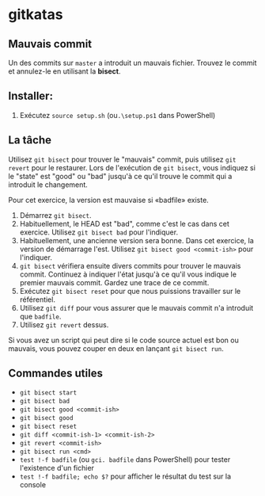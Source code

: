 # gitkatas

## Mauvais commit

Un des commits sur `master` a introduit un mauvais fichier.
Trouvez le commit et annulez-le en utilisant la **bisect**.

## Installer:

1. Exécutez `source setup.sh` (ou`.\setup.ps1` dans PowerShell)

## La tâche

Utilisez `git bisect` pour trouver le "mauvais" commit, puis utilisez `git revert` pour le restaurer. Lors de l'exécution de `git bisect`, vous indiquez si le "state" est "good" ou "bad" jusqu'à ce qu'il trouve le commit qui a introduit le changement.

Pour cet exercice, la version est mauvaise si «badfile» existe.

1. Démarrez `git bisect`.
2. Habituellement, le HEAD est "bad", comme c'est le cas dans cet exercice. Utilisez `git bisect bad` pour l'indiquer.
3. Habituellement, une ancienne version sera bonne. Dans cet exercice, la version de démarrage l'est. Utilisez `git bisect good <commit-ish>` pour l'indiquer.
4. `git bisect` vérifiera ensuite divers commits pour trouver le mauvais commit. Continuez à indiquer l'état jusqu'à ce qu'il vous indique le premier mauvais commit. Gardez une trace de ce commit.
5. Exécutez `git bisect reset` pour que nous puissions travailler sur le référentiel.
6. Utilisez `git diff` pour vous assurer que le mauvais commit n'a introduit que `badfile`.
7. Utilisez `git revert` dessus.

Si vous avez un script qui peut dire si le code source actuel est bon ou mauvais, vous pouvez couper en deux en lançant `git bisect run`.

## Commandes utiles

- `git bisect start`
- `git bisect bad`
- `git bisect good <commit-ish>`
- `git bisect good`
- `git bisect reset`
- `git diff <commit-ish-1> <commit-ish-2>`
- `git revert <commit-ish>`
- `git bisect run <cmd>`
- `test !-f badfile` (ou `gci. badfile` dans PowerShell) pour tester l'existence d'un fichier
- `test !-f badfile; echo $?` pour afficher le résultat du test sur la console

